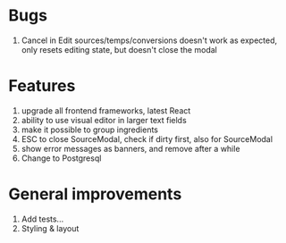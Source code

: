 # Bugs

1. Cancel in Edit sources/temps/conversions doesn't work as expected, only resets editing state, but doesn't close the modal

# Features

1. upgrade all frontend frameworks, latest React
2. ability to use visual editor in larger text fields
3. make it possible to group ingredients
4. ESC to close SourceModal, check if dirty first, also for SourceModal
5. show error messages as banners, and remove after a while
6. Change to Postgresql

# General improvements

1. Add tests...
2. Styling & layout
